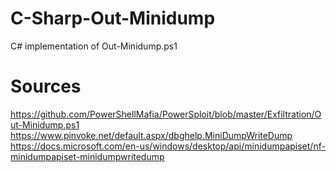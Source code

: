# C-Sharp-Out-Minidump
C# implementation of Out-Minidump.ps1

# Sources
https://github.com/PowerShellMafia/PowerSploit/blob/master/Exfiltration/Out-Minidump.ps1
https://www.pinvoke.net/default.aspx/dbghelp.MiniDumpWriteDump
https://docs.microsoft.com/en-us/windows/desktop/api/minidumpapiset/nf-minidumpapiset-minidumpwritedump

